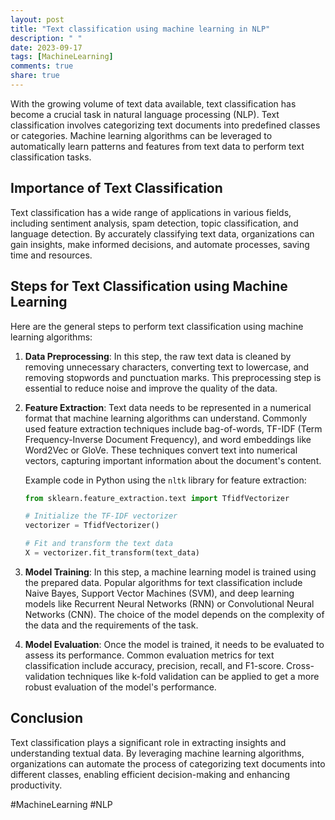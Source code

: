 ```yaml
---
layout: post
title: "Text classification using machine learning in NLP"
description: " "
date: 2023-09-17
tags: [MachineLearning]
comments: true
share: true
---
```


With the growing volume of text data available, text classification has become a crucial task in natural language processing (NLP). Text classification involves categorizing text documents into predefined classes or categories. Machine learning algorithms can be leveraged to automatically learn patterns and features from text data to perform text classification tasks.

## Importance of Text Classification

Text classification has a wide range of applications in various fields, including sentiment analysis, spam detection, topic classification, and language detection. By accurately classifying text data, organizations can gain insights, make informed decisions, and automate processes, saving time and resources.

## Steps for Text Classification using Machine Learning

Here are the general steps to perform text classification using machine learning algorithms:

1. **Data Preprocessing**: In this step, the raw text data is cleaned by removing unnecessary characters, converting text to lowercase, and removing stopwords and punctuation marks. This preprocessing step is essential to reduce noise and improve the quality of the data.

2. **Feature Extraction**: Text data needs to be represented in a numerical format that machine learning algorithms can understand. Commonly used feature extraction techniques include bag-of-words, TF-IDF (Term Frequency-Inverse Document Frequency), and word embeddings like Word2Vec or GloVe. These techniques convert text into numerical vectors, capturing important information about the document's content.

    Example code in Python using the `nltk` library for feature extraction:
    ```python
    from sklearn.feature_extraction.text import TfidfVectorizer

    # Initialize the TF-IDF vectorizer
    vectorizer = TfidfVectorizer()

    # Fit and transform the text data
    X = vectorizer.fit_transform(text_data)
    ```

3. **Model Training**: In this step, a machine learning model is trained using the prepared data. Popular algorithms for text classification include Naive Bayes, Support Vector Machines (SVM), and deep learning models like Recurrent Neural Networks (RNN) or Convolutional Neural Networks (CNN). The choice of the model depends on the complexity of the data and the requirements of the task.

4. **Model Evaluation**: Once the model is trained, it needs to be evaluated to assess its performance. Common evaluation metrics for text classification include accuracy, precision, recall, and F1-score. Cross-validation techniques like k-fold validation can be applied to get a more robust evaluation of the model's performance.

## Conclusion

Text classification plays a significant role in extracting insights and understanding textual data. By leveraging machine learning algorithms, organizations can automate the process of categorizing text documents into different classes, enabling efficient decision-making and enhancing productivity.

#MachineLearning #NLP